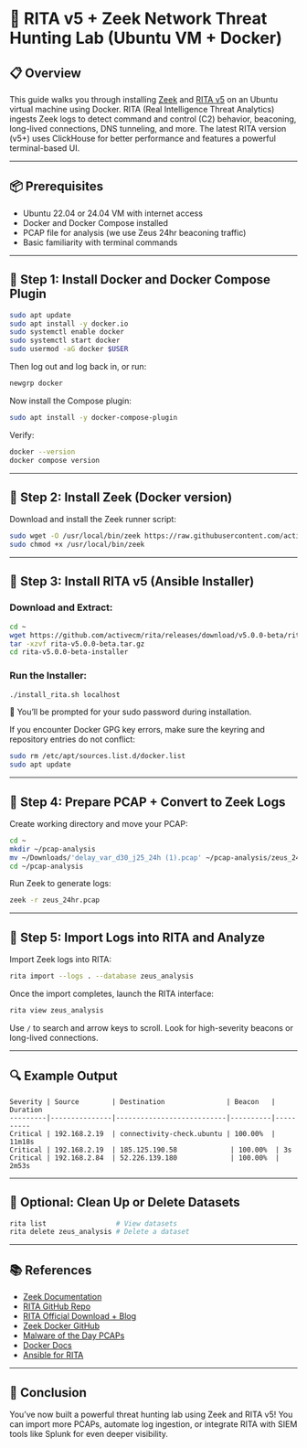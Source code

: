 
# 🧠 RITA v5 + Zeek Network Threat Hunting Lab (Ubuntu VM + Docker)

## 📋 Overview

This guide walks you through installing [Zeek](https://zeek.org/) and [RITA v5](https://www.activecountermeasures.com/free-tools/rita/) on an Ubuntu virtual machine using Docker. RITA (Real Intelligence Threat Analytics) ingests Zeek logs to detect command and control (C2) behavior, beaconing, long-lived connections, DNS tunneling, and more. The latest RITA version (v5+) uses ClickHouse for better performance and features a powerful terminal-based UI.

---

## 📦 Prerequisites

- Ubuntu 22.04 or 24.04 VM with internet access
- Docker and Docker Compose installed
- PCAP file for analysis (we use Zeus 24hr beaconing traffic)
- Basic familiarity with terminal commands

---

## 🐳 Step 1: Install Docker and Docker Compose Plugin

```bash
sudo apt update
sudo apt install -y docker.io
sudo systemctl enable docker
sudo systemctl start docker
sudo usermod -aG docker $USER
```

Then log out and log back in, or run:

```bash
newgrp docker
```

Now install the Compose plugin:

```bash
sudo apt install -y docker-compose-plugin
```

Verify:

```bash
docker --version
docker compose version
```

---

## 🧱 Step 2: Install Zeek (Docker version)

Download and install the Zeek runner script:

```bash
sudo wget -O /usr/local/bin/zeek https://raw.githubusercontent.com/activecm/docker-zeek/master/zeek
sudo chmod +x /usr/local/bin/zeek
```

---

## 🧠 Step 3: Install RITA v5 (Ansible Installer)

### Download and Extract:

```bash
cd ~
wget https://github.com/activecm/rita/releases/download/v5.0.0-beta/rita-v5.0.0-beta.tar.gz
tar -xzvf rita-v5.0.0-beta.tar.gz
cd rita-v5.0.0-beta-installer
```

### Run the Installer:

```bash
./install_rita.sh localhost
```

📝 You’ll be prompted for your sudo password during installation.

If you encounter Docker GPG key errors, make sure the keyring and repository entries do not conflict:
```bash
sudo rm /etc/apt/sources.list.d/docker.list
sudo apt update
```

---

## 📂 Step 4: Prepare PCAP + Convert to Zeek Logs

Create working directory and move your PCAP:

```bash
cd ~
mkdir ~/pcap-analysis
mv ~/Downloads/'delay_var_d30_j25_24h (1).pcap' ~/pcap-analysis/zeus_24hr.pcap
cd ~/pcap-analysis
```

Run Zeek to generate logs:

```bash
zeek -r zeus_24hr.pcap
```

---

## 🧪 Step 5: Import Logs into RITA and Analyze

Import Zeek logs into RITA:

```bash
rita import --logs . --database zeus_analysis
```

Once the import completes, launch the RITA interface:

```bash
rita view zeus_analysis
```

Use `/` to search and arrow keys to scroll. Look for high-severity beacons or long-lived connections.

---

## 🔍 Example Output

```text
Severity | Source        | Destination               | Beacon   | Duration
---------|---------------|---------------------------|----------|----------
Critical | 192.168.2.19  | connectivity-check.ubuntu | 100.00%  | 11m18s
Critical | 192.168.2.19  | 185.125.190.58             | 100.00%  | 3s
Critical | 192.168.2.84  | 52.226.139.180             | 100.00%  | 2m53s
```

---

## 🔁 Optional: Clean Up or Delete Datasets

```bash
rita list                 # View datasets
rita delete zeus_analysis # Delete a dataset
```

---

## 📚 References

- [Zeek Documentation](https://docs.zeek.org)
- [RITA GitHub Repo](https://github.com/activecm/rita)
- [RITA Official Download + Blog](https://www.activecountermeasures.com/free-tools/rita/)
- [Zeek Docker GitHub](https://github.com/activecm/docker-zeek)
- [Malware of the Day PCAPs](https://www.activecountermeasures.com/malware-of-the-day-understanding-c2-beacons-part-2-of-2/)
- [Docker Docs](https://docs.docker.com/engine/install/ubuntu/)
- [Ansible for RITA](https://github.com/activecm/rita/blob/master/docs/v5/install-rita.md)

---

## 🎉 Conclusion

You’ve now built a powerful threat hunting lab using Zeek and RITA v5! You can import more PCAPs, automate log ingestion, or integrate RITA with SIEM tools like Splunk for even deeper visibility.
